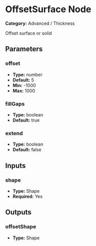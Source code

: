 
# OffsetSurface Node

**Category:** Advanced / Thickness

Offset surface or solid

## Parameters


### offset
- **Type:** number
- **Default:** 5
- **Min:** -1000
- **Max:** 1000



### fillGaps
- **Type:** boolean
- **Default:** true





### extend
- **Type:** boolean
- **Default:** false





## Inputs


### shape
- **Type:** Shape
- **Required:** Yes



## Outputs


### offsetShape
- **Type:** Shape




